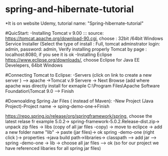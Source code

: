 # spring-and-hibernate-tutorial

*It is on website Udemy, tutorial name: "Spring-hibernate-tutorial"

#QuicStart:
-Installing Tomcat v 9.00 ::: source: https://tomcat.apache.org/download-90.cgi,  choose : 32bit /64bit Windows Service Installer
(Select the type of install : Full, tomcat adminstrator login: admin, password: admin, 
Verify installing properly Tomcat by page : localhost:8080, if you see it  is ok
-Installing Eclipse https://www.eclipse.org/downloads/, choose Eclipse for Java EE Develepers, 64bit Windows

#Connecting Tomcat to Eclipse:
-Servers (click on link to create a new server ) --> apache ->Tomcat v.9 Servere -> Next 
Browse (add where apache was directly install for exmaple C:\Program Files\Apache Software Foundation\Tomcat 9.0 --> Finish

#Downoalding Spring Jar Files ( instead of Maven):
-New Project (Java Project)-Project name -> sping-demo-one->Finish

https://repo.spring.io/release/org/springframework/spring, choose the latest relase fr example 5.0.2-> 
spring-framework-5.0.2.Release-dist.zip-> unpack zip files -> libs (copy of all jar files -copy) -> move to eclipce -> add a new folder
name "lib" -> paste (jar files)-> ok
spring -demo-one (right click )-> properties ->java build path->libraries-> classpath --> add jar --> spring -demo-one -> lib -> choose all
jar files --> ok
(so for our project we have referenced libaries for all spring jar files)





